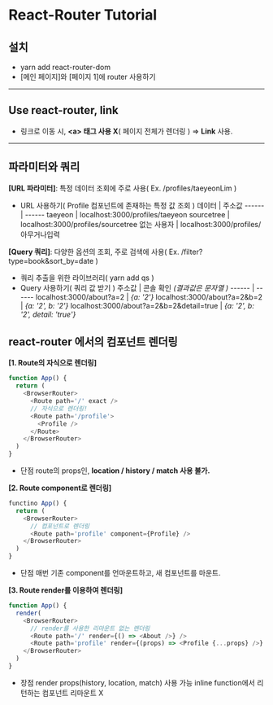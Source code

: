 # React-Router Tutorial

## 설치

- yarn add react-router-dom
- [메인 페이지]와 [페이지 1]에 router 사용하기

---

## Use react-router, link

- 링크로 이동 시, **\<a\> 태그 사용 X**( 페이지 전체가 렌더링 )
  => **Link** 사용.

---

## 파라미터와 쿼리

**[URL 파라미터]**: 특정 데이터 조회에 주로 사용( Ex. /profiles/taeyeonLim )

- URL 사용하기( Profile 컴포넌트에 존재하는 특정 값 조회 )
  데이터 | 주소값
  ------ | ------
  taeyeon | localhost:3000/profiles/taeyeon
  sourcetree | localhost:3000/profiles/sourcetree
  없는 사용자 | localhost:3000/profiles/아무거나입력

**[Query 쿼리]**: 다양한 옵션의 조회, 주로 검색에 사용( Ex. /filter?type=book&sort_by=date )

- 쿼리 추출을 위한 라이브러리( yarn add qs )
- Query 사용하기( 쿼리 값 받기 )
  주소값 | 콘솔 확인 _(결과값은 문자열 )_
  ------ | ------
  localhost:3000/about?a=2 | _{a: '2'}_
  localhost:3000/about?a=2&b=2 | _{a: '2', b: '2'}_
  localhost:3000/about?a=2&b=2&detail=true | _{a: '2', b: '2', detail: 'true'}_

## react-router 에서의 컴포넌트 렌더링

**[1. Route의 자식으로 렌더링]**

```javaScript
function App() {
  return (
    <BrowserRouter>
      <Route path='/' exact />
      // 자식으로 렌더링!
      <Route path='/profile'>
        <Profile />
      </Route>
    </BrowserRouter>
  )
}
```

- 단점
  route의 props인, **location / history / match 사용 불가.**

**[2. Route component로 렌더링]**

```javaScript
functino App() {
  return (
    <BrowserRouter>
      // 컴포넌트로 렌더링
      <Route path='profile' component={Profile} />
    </BrowserRouter>
  )
}
```

- 단점
  매번 기존 component를 언마운트하고, 새 컴포넌트를 마운트.

**[3. Route render를 이용하여 렌더링]**

```javaScript
function App() {
  render(
    <BrowserRouter>
      // render를 사용한 리마운트 없는 렌더링
      <Route path='/' render={() => <About />} />
      <Route path='profile' render={(props) => <Profile {...props} />} />
    </BrowserRouter>
  )
}
```

- 장점
  render props(history, location, match) 사용 가능
  inline function에서 리턴하는 컴포넌트 리마운트 X

<br/><br/>
